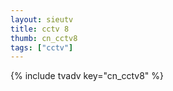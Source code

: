 ```yaml
---
layout: sieutv
title: cctv 8
thumb: cn_cctv8
tags: ["cctv"]
---
```

{% include tvadv key="cn_cctv8" %}